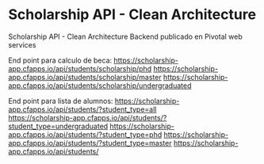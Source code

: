 # Scholarship API - Clean Architecture
Scholarship API - Clean Architecture
Backend publicado en Pivotal web services

End point para calculo de beca:
https://scholarship-app.cfapps.io/api/students/scholarship/phd
https://scholarship-app.cfapps.io/api/students/scholarship/master
https://scholarship-app.cfapps.io/api/students/scholarship/undergraduated

End point para lista de alumnos:
https://scholarship-app.cfapps.io/api/students/?student_type=all <br>
https://scholarship-app.cfapps.io/api/students/?student_type=undergraduated
https://scholarship-app.cfapps.io/api/students/?student_type=phd
https://scholarship-app.cfapps.io/api/students/?student_type=master
https://scholarship-app.cfapps.io/api/students/